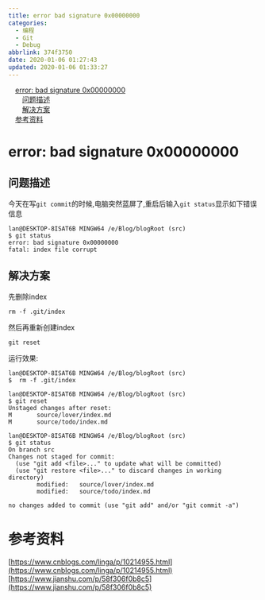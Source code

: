 ```yaml
---
title: error bad signature 0x00000000
categories:
  - 编程
  - Git
  - Debug
abbrlink: 374f3750
date: 2020-01-06 01:27:43
updated: 2020-01-06 01:33:27
---
```

<div id='my_toc'><a href="/blog/374f3750/#error-bad-signature-0x00000000" class="header_1">error: bad signature 0x00000000</a>&nbsp;<br><a href="/blog/374f3750/#问题描述" class="header_2">问题描述</a>&nbsp;<br><a href="/blog/374f3750/#解决方案" class="header_2">解决方案</a>&nbsp;<br><a href="/blog/374f3750/#参考资料" class="header_1">参考资料</a>&nbsp;<br></div>
<style>.header_1{margin-left: 1em;}.header_2{margin-left: 2em;}.header_3{margin-left: 3em;}.header_4{margin-left: 4em;}.header_5{margin-left: 5em;}.header_6{margin-left: 6em;}</style>
<!--more-->
<script>if (navigator.platform.search('arm')==-1){document.getElementById('my_toc').style.display = 'none';}var e,p = document.getElementsByTagName('p');while (p.length>0) {e = p[0];e.parentElement.removeChild(e);}</script>

<!--end-->
# error: bad signature 0x00000000
## 问题描述
今天在写`git commit`的时候,电脑突然蓝屏了,重启后输入`git status`显示如下错误信息
```shell
lan@DESKTOP-8ISAT6B MINGW64 /e/Blog/blogRoot (src)
$ git status
error: bad signature 0x00000000
fatal: index file corrupt
```
## 解决方案
先删除index
```shell
rm -f .git/index
```
然后再重新创建index
```shell
git reset
```
运行效果:
```
lan@DESKTOP-8ISAT6B MINGW64 /e/Blog/blogRoot (src)
$  rm -f .git/index

lan@DESKTOP-8ISAT6B MINGW64 /e/Blog/blogRoot (src)
$ git reset
Unstaged changes after reset:
M       source/lover/index.md
M       source/todo/index.md

lan@DESKTOP-8ISAT6B MINGW64 /e/Blog/blogRoot (src)
$ git status
On branch src
Changes not staged for commit:
  (use "git add <file>..." to update what will be committed)
  (use "git restore <file>..." to discard changes in working directory)
        modified:   source/lover/index.md
        modified:   source/todo/index.md

no changes added to commit (use "git add" and/or "git commit -a")

```
# 参考资料
[https://www.cnblogs.com/linga/p/10214955.html](https://www.cnblogs.com/linga/p/10214955.html)
[https://www.jianshu.com/p/58f306f0b8c5](https://www.jianshu.com/p/58f306f0b8c5)
